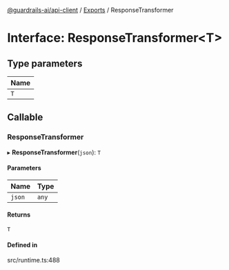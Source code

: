 [@guardrails-ai/api-client](../README.md) / [Exports](../modules.md) / ResponseTransformer

# Interface: ResponseTransformer\<T\>

## Type parameters

| Name |
| :------ |
| `T` |

## Callable

### ResponseTransformer

▸ **ResponseTransformer**(`json`): `T`

#### Parameters

| Name | Type |
| :------ | :------ |
| `json` | `any` |

#### Returns

`T`

#### Defined in

src/runtime.ts:488
